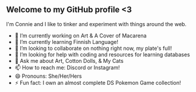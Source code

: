 ## Welcome to my GitHub profile <3
I'm Connie and I like to tinker and experiment with things around the web. 
- 🔭 I’m currently working on Art & A Cover of Macarena
- 🌱 I’m currently learning Finnish Language!
- 👯 I’m looking to collaborate on nothing right now, my plate's full!
- 🤔 I’m looking for help with coding and resources for learning databases
- 💬 Ask me about Art, Cotton Dolls, & My Cats
- 📫 How to reach me: Discord or Instagram!
- 😄 Pronouns: She/Her/Hers
- ⚡ Fun fact: I own an almost complete DS Pokemon Game collection!
